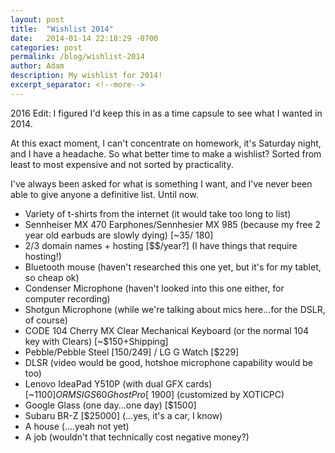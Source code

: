 ```yaml
---
layout: post
title:  "Wishlist 2014"
date:   2014-01-14 22:18:29 -0700
categories: post
permalink: /blog/wishlist-2014
author: Adam
description: My wishlist for 2014!
excerpt_separator: <!--more-->
---
```

2016 Edit: I figured I'd keep this in as a time capsule to see what I wanted in 2014.

At this exact moment, I can't concentrate on homework, it's Saturday night, and I have a headache. So what better time to make a wishlist? Sorted from least to most expensive and not sorted by practicality.

I've always been asked for what is something I want, and I've never been able to give anyone a definitive list. Until now.

<!--more-->

- Variety of t-shirts from the internet (it would take too long to list)
- Sennheiser MX 470 Earphones/Sennhesier MX 985 (because my free 2 year old earbuds are slowly dying) [~$35/~$180]
- 2/3 domain names + hosting [$$/year?] (I have things that require hosting!)
- Bluetooth mouse (haven't researched this one yet, but it's for my tablet, so cheap ok)
- Condenser Microphone (haven't looked into this one either, for computer recording)
- Shotgun Microphone (while we're talking about mics here...for the DSLR, of course)
- CODE 104 Cherry MX Clear Mechanical Keyboard (or the normal 104 key with Clears) [~$150+Shipping]
- Pebble/Pebble Steel [$150/$249] / LG G Watch [$229]
- DLSR (video would be good, hotshoe microphone capability would be too)
- Lenovo IdeaPad Y510P (with dual GFX cards) [~$1100] OR MSI GS60 Ghost Pro [~$1900] (customized by XOTICPC)
- Google Glass (one day...one day) [$1500]
- Subaru BR-Z [$25000] (...yes, it's a car, I know)
- A house (....yeah not yet)
- A job (wouldn't that technically cost negative money?)